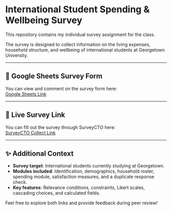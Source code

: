 # International Student Spending & Wellbeing Survey

This repository contains my individual survey assignment for the class.

The survey is designed to collect information on the living expenses, household structure, and wellbeing of international students at Georgetown University.

---

## 📄 Google Sheets Survey Form

You can view and comment on the survey form here:  
[Google Sheets Link](https://docs.google.com/spreadsheets/d/1Xvkp0y6U4tKs2TxxnKBNN0oBNYLtGKqGSMhXGjHpiIc/edit?usp=sharing)

---

## 📝 Live Survey Link

You can fill out the survey through SurveyCTO here:  
[SurveyCTO Collect Link](https://gui2de.surveycto.com/collect/ec1341_survey?caseid=)

---

## ✨ Additional Context

- **Survey target**: International students currently studying at Georgetown.
- **Modules included**: Identification, demographics, household roster, spending module, satisfaction measures, and a duplicate response check.
- **Key features**: Relevance conditions, constraints, Likert scales, cascading choices, and calculated fields.

Feel free to explore both links and provide feedback during peer review!
